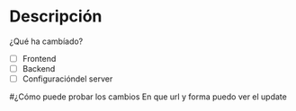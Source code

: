 # Descripción
¿Qué ha cambíado?

-[ ] Frontend
-[ ] Backend
-[ ] Configuracióndel server

#¿Cómo puede probar los cambios
En que url y forma puedo ver el update
